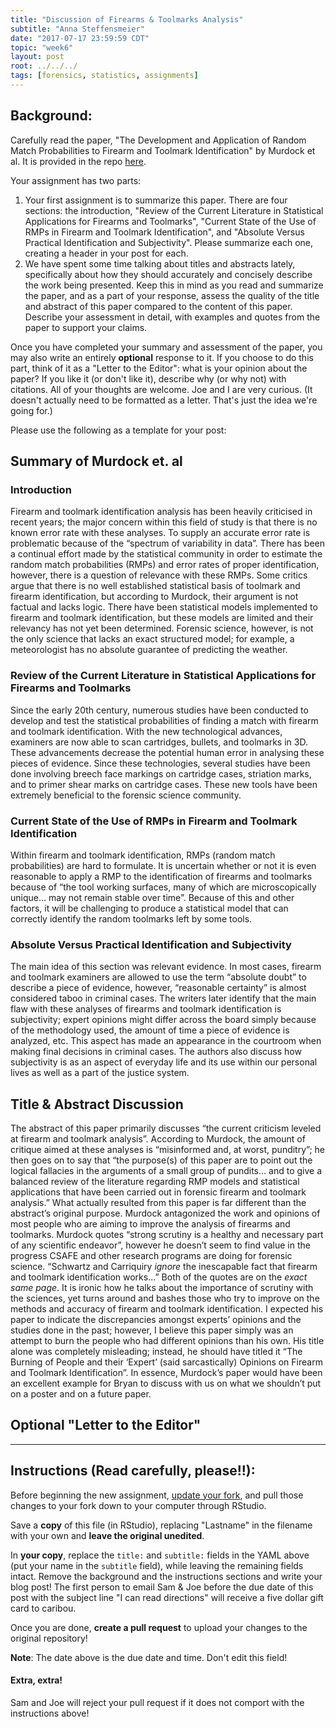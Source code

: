 ```yaml
---
title: "Discussion of Firearms & Toolmarks Analysis"
subtitle: "Anna Steffensmeier"
date: "2017-07-17 23:59:59 CDT"
topic: "week6"
layout: post
root: ../../../
tags: [forensics, statistics, assignments]
---
```

 
## Background:

Carefully read the paper, "The Development and Application of Random Match Probabilities to Firearm and Toolmark Identification" by Murdock et al. It is provided in the repo [here](DevelopmentandApplicationofRMPsFirearmandToolmarkIdentification.pdf).

Your assignment has two parts: 

1. Your first assignment is to summarize this paper. There are four sections: the introduction, "Review of the Current Literature in Statistical Applications for Firearms and Toolmarks", "Current State of the Use of RMPs in Firearm and Toolmark Identification", and "Absolute Versus Practical Identification and Subjectivity". Please summarize each one, creating a header in your post for each.
2. We have spent some time talking about titles and abstracts lately, specifically about how they should accurately and concisely describe the work being presented. Keep this in mind as you read and summarize the paper, and as a part of your response, assess the quality of the title and abstract of this paper compared to the content of this paper. Describe your assessment in detail, with examples and quotes from the paper to support your claims. 

Once you have completed your summary and assessment of the paper, you may also write an entirely **optional** response to it. If you choose to do this part, think of it as a "Letter to the Editor": what is your opinion about the paper? If you like it (or don't like it), describe why (or why not) with citations. All of your thoughts are welcome. Joe and I are very curious. (It doesn't actually need to be formatted as a letter. That's just the idea we're going for.)

Please use the following as a template for your post: 

## Summary of Murdock et. al

### Introduction

Firearm and toolmark identification analysis has been heavily criticised in recent years; the major concern within this field of study is that there is no known error rate with these analyses. To supply an accurate error rate is problematic because of the “spectrum of variability in data”. There has been a continual effort made by the statistical community in order to estimate the random match probabilities (RMPs) and error rates of proper identification, however, there is a question of relevance with these RMPs. Some critics argue that there is no well established statistical basis of toolmark and firearm identification, but according to Murdock, their argument is not factual and lacks logic. There have been statistical models implemented to firearm and toolmark identification, but these models are limited and their relevancy has not yet been determined. Forensic science, however, is not the only science that lacks an exact structured model; for example, a meteorologist has no absolute guarantee of predicting the weather. 


### Review of the Current Literature in Statistical Applications for Firearms and Toolmarks

Since the early 20th century, numerous studies have been conducted to develop and test the statistical probabilities of finding a match with firearm and toolmark identification. With the  new technological advances, examiners are now able to scan cartridges, bullets, and toolmarks in 3D. These advancements decrease the potential human error in analysing these pieces of evidence. Since these technologies, several studies have been done involving breech face markings on cartridge cases, striation marks, and to primer shear marks on cartridge cases. These new tools have been extremely beneficial to the forensic science community. 


### Current State of the Use of RMPs in Firearm and Toolmark Identification

Within firearm and toolmark identification, RMPs (random match probabilities) are hard to formulate. It is uncertain whether or not it is even reasonable to apply a RMP to the identification of firearms and toolmarks  because of “the tool working surfaces, many of which are microscopically unique… may not remain stable over time”. Because of this and other factors, it will be challenging to produce a statistical model that can correctly identify the random toolmarks left by some tools.


### Absolute Versus Practical Identification and Subjectivity

The main idea of this section was relevant evidence. In most cases, firearm and toolmark examiners are allowed to use the term “absolute doubt” to describe a piece of evidence, however, “reasonable certainty” is almost considered taboo in criminal cases. The writers later identify that the main flaw with these analyses of firearms and toolmark identification is subjectivity; expert opinions might differ across the board simply because of the methodology used, the amount of time a piece of evidence is analyzed, etc. This aspect has made an appearance in the courtroom when making final decisions in criminal cases. The authors also discuss how subjectivity is as an aspect of everyday life and its use within our personal lives as well as a part of the justice system. 


## Title & Abstract Discussion

The abstract of this paper primarily discusses “the current criticism leveled at firearm and toolmark analysis”. According to Murdock, the amount of critique aimed at these analyses is “misinformed and, at worst, punditry”; he then goes on to say that “the purpose(s) of this paper are to point out the logical fallacies in the arguments of a small group of pundits… and to give a balanced review of the literature regarding RMP models and statistical applications that have been carried out in forensic firearm and toolmark analysis.” What actually resulted from this paper is far different than the abstract’s original purpose. Murdock antagonized the work and opinions of most people who are aiming to improve the analysis of firearms and toolmarks. Murdock quotes “strong scrutiny is a healthy and necessary part of any scientific endeavor”, however he doesn’t seem to find value in the progress CSAFE and other research programs are doing for forensic science. “Schwartz and Carriquiry *ignore* the inescapable fact that firearm and toolmark identification works...” Both of the quotes are on the *exact same page*. It is ironic how he talks about the importance of scrutiny with the sciences, yet turns around and bashes those who try to improve on the methods and accuracy of firearm and toolmark identification. I expected his paper to indicate the discrepancies amongst experts’ opinions and the studies done in the past; however, I believe this paper simply was an attempt to burn the people who had different opinions than his own. His title alone was completely misleading; instead, he should have titled it “The Burning of People and their ‘Expert’ (said sarcastically) Opinions on Firearm and Toolmark Identification”. In essence, Murdock’s paper would have been an excellent example for Bryan to discuss with us on what we shouldn’t put on a poster and on a future paper.


## Optional "Letter to the Editor"

___
 
## Instructions (Read carefully, please!!):

Before beginning the new assignment, [update your fork](https://github.com/CSAFE-ISU/REU-blog/blob/master/update_instructions/Update_instructions.md), and pull those changes to your fork down to your computer through RStudio. 

Save a **copy** of this file (in RStudio), replacing "Lastname" in the filename with your own and **leave the original unedited**.

In **your copy**, replace the `title:` and `subtitle:` fields in the YAML above (put your name in the `subtitle` field), while leaving the remaining fields intact. Remove the background and the instructions sections and write your blog post! The first person to email Sam & Joe before the due date of this post with the subject line "I can read directions" will receive a five dollar gift card to caribou. 

Once you are done, **create a pull request** to upload your changes to the original repository!

**Note**: The date above is the due date and time. Don't edit this field! 

#### Extra, extra!  

Sam and Joe will reject your pull request if it does not comport with the instructions above! 
